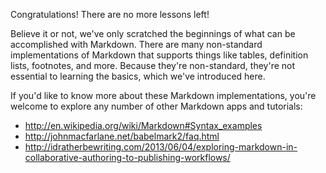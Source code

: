 Congratulations! There are no more lessons left!

Believe it or not, we've only scratched the beginnings of what can be accomplished
with Markdown. There are many non-standard implementations of Markdown that supports
things like tables, definition lists, footnotes, and more. Because
they're non-standard, they're not essential to learning the basics, which we've
introduced here.

If you'd like to know more about these Markdown implementations, you're welcome
to explore any number of other Markdown apps and tutorials:

* <http://en.wikipedia.org/wiki/Markdown#Syntax_examples>
* <http://johnmacfarlane.net/babelmark2/faq.html>
* <http://idratherbewriting.com/2013/06/04/exploring-markdown-in-collaborative-authoring-to-publishing-workflows/>
